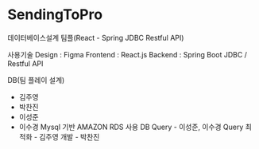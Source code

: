 # SendingToPro
데이터베이스설계 팀플(React - Spring JDBC Restful API)


사용기술
Design : Figma
Frontend : React.js
Backend : Spring Boot JDBC / Restful API


DB(팀 플레이 설계)
- 김주영
- 박찬진
- 이성준
- 이수경
Mysql 기반 AMAZON RDS 사용
DB Query - 이성준, 이수경
Query 최적화 - 김주영
개발 - 박찬진
